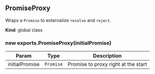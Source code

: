 <a name="PromiseProxy"></a>

## PromiseProxy
Wraps a `Promise` to externalize `resolve` and `reject`.

**Kind**: global class  
<a name="new_PromiseProxy_new"></a>

### new exports.PromiseProxy(initialPromise)

| Param | Type | Description |
| --- | --- | --- |
| initialPromise | <code>Promise</code> | Promise to proxy right at the start |


